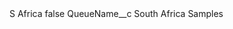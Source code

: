<?xml version="1.0" encoding="UTF-8"?>
<CustomMetadata xmlns="http://soap.sforce.com/2006/04/metadata" xmlns:xsi="http://www.w3.org/2001/XMLSchema-instance" xmlns:xsd="http://www.w3.org/2001/XMLSchema">
    <label>S Africa</label>
    <protected>false</protected>
    <values>
        <field>QueueName__c</field>
        <value xsi:type="xsd:string">South Africa Samples</value>
    </values>
</CustomMetadata>
